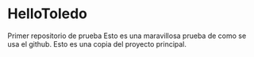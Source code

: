# HelloToledo
Primer repositorio de prueba
Esto es una maravillosa prueba de como se usa el github.
Esto es una copia del proyecto principal.
